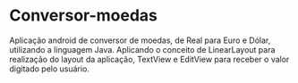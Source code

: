 # Conversor-moedas
Aplicação android de conversor de moedas, de Real para Euro e Dólar, utilizando a linguagem Java. Aplicando o conceito de LinearLayout para realização do layout da aplicação,  TextView e EditView para receber o valor digitado pelo usuário.
